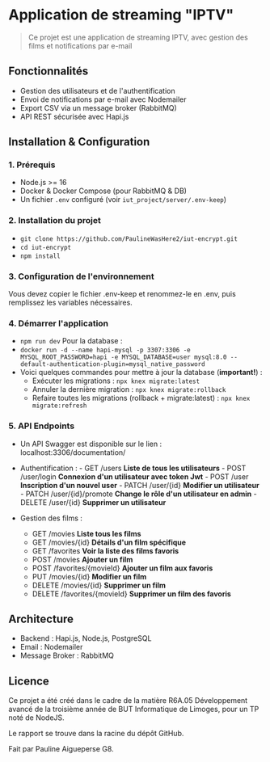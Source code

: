 # Application de streaming "IPTV"

> Ce projet est une application de streaming IPTV, avec gestion des films et notifications par e-mail

## Fonctionnalités
  - Gestion des utilisateurs et de l'authentification  
  - Envoi de notifications par e-mail avec Nodemailer  
  - Export CSV via un message broker (RabbitMQ)  
  - API REST sécurisée avec Hapi.js  

## Installation & Configuration

### 1. Prérequis
- Node.js >= 16
- Docker & Docker Compose (pour RabbitMQ & DB)
- Un fichier `.env` configuré (voir `iut_project/server/.env-keep`)

### 2. Installation du projet
  - `git clone https://github.com/PaulineWasHere2/iut-encrypt.git`
  - `cd iut-encrypt`
  - `npm install`

### 3. Configuration de l'environnement
Vous devez copier le fichier .env-keep et renommez-le en .env, puis remplissez les variables nécessaires.

### 4. Démarrer l'application
  - `npm run dev`
Pour la database :
  - `docker run -d --name hapi-mysql -p 3307:3306 -e MYSQL_ROOT_PASSWORD=hapi -e MYSQL_DATABASE=user mysql:8.0 --default-authentication-plugin=mysql_native_password`
  - Voici quelques commandes pour mettre à jour la database (**important!**) :
    - Exécuter les migrations :
        `npx knex migrate:latest`
    - Annuler la dernière migration :
        `npx knex migrate:rollback`
    - Refaire toutes les migrations (rollback + migrate:latest) :
        `npx knex migrate:refresh`

### 5. API Endpoints
  - Un API Swagger est disponible sur le lien : localhost:3306/documentation/
  -  Authentification :
    - GET /users **Liste de tous les utilisateurs**
    - POST	/user/login	**Connexion d'un utilisateur avec token Jwt**
    - POST	/user	**Inscription d'un nouvel user**
    - PATCH /user/{id} **Modifier un utilisateur**
    - PATCH /user/{id}/promote **Change le rôle d'un utilisateur en admin**
    - DELETE /user/{id} **Supprimer un utilisateur**
  
  - Gestion des films :
    - GET	/movies	**Liste tous les films**
    - GET	/movies/{id}	**Détails d'un film spécifique**
    - GET /favorites **Voir la liste des films favoris**
    - POST /movies	**Ajouter un film**
    - POST /favorites/{movieId} **Ajouter un film aux favoris**
    - PUT /movies/{id} **Modifier un film**
    - DELETE /movies/{id} **Supprimer un film**
    - DELETE /favorites/{movieId} **Supprimer un film des favoris**

## Architecture
-  Backend : Hapi.js, Node.js, PostgreSQL
- Email : Nodemailer
- Message Broker : RabbitMQ

## Licence

Ce projet a été créé dans le cadre de la matière R6A.05 Développement avancé de la troisième année de BUT Informatique de Limoges, pour un TP noté de NodeJS.

Le rapport se trouve dans la racine du dépôt GitHub.

Fait par Pauline Aigueperse G8.


